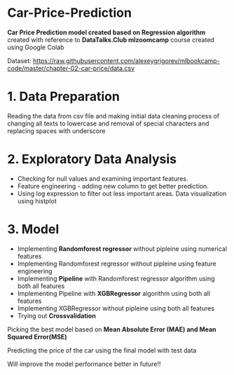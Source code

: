# Car-Price-Prediction
**Car Price Prediction model created based on Regression algorithm** created with reference to **DataTalks.Club mlzoomcamp** course created using Google Colab


Dataset: https://raw.githubusercontent.com/alexeygrigorev/mlbookcamp-code/master/chapter-02-car-price/data.csv

# 1. **Data Preparation**

Reading the data from csv file and making initial data cleaning process of changing all texts to lowercase and removal of special characters and replacing spaces with underscore
      
# 2. **Exploratory Data Analysis**

* Checking for null values and examining important features.
* Feature engineering - adding new column to get better prediction.
* Using log expression to filter out  less important areas. Data visualization using histplot
      
# 3. **Model**
      
* Implementing **Randomforest regressor** without pipleine using numerical features   
* Implementing Randomforest regressor without pipleine using feature engineering     
* Implementing **Pipeline** with Randomforest regressor algorithm using both all features     
* Implementing Pipeline with **XGBRegressor** algorithm using both all features     
* Implementing XGBRegressor without pipleine using both all features
* Trying out **Crossvalidation**

      
 Picking the best model based on **Mean Absolute Error (MAE) and Mean Squared Error(MSE)**
 
 Predicting the price of the car using the final model with test data
 
 Will improve the model performance better in future!!
 
 
